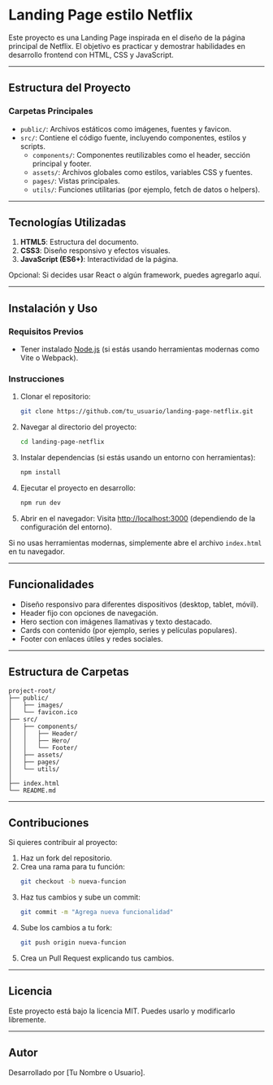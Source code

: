 # Landing Page estilo Netflix

Este proyecto es una Landing Page inspirada en el diseño de la página principal de Netflix. El objetivo es practicar y demostrar habilidades en desarrollo frontend con HTML, CSS y JavaScript.

---

## **Estructura del Proyecto**

### **Carpetas Principales**

- `public/`: Archivos estáticos como imágenes, fuentes y favicon.
- `src/`: Contiene el código fuente, incluyendo componentes, estilos y scripts.
  - `components/`: Componentes reutilizables como el header, sección principal y footer.
  - `assets/`: Archivos globales como estilos, variables CSS y fuentes.
  - `pages/`: Vistas principales.
  - `utils/`: Funciones utilitarias (por ejemplo, fetch de datos o helpers).

---

## **Tecnologías Utilizadas**

1. **HTML5**: Estructura del documento.
2. **CSS3**: Diseño responsivo y efectos visuales.
3. **JavaScript (ES6+)**: Interactividad de la página.

Opcional: Si decides usar React o algún framework, puedes agregarlo aquí.

---

## **Instalación y Uso**

### **Requisitos Previos**
- Tener instalado [Node.js](https://nodejs.org/) (si estás usando herramientas modernas como Vite o Webpack).

### **Instrucciones**

1. Clonar el repositorio:
   ```bash
   git clone https://github.com/tu_usuario/landing-page-netflix.git
   ```

2. Navegar al directorio del proyecto:
   ```bash
   cd landing-page-netflix
   ```

3. Instalar dependencias (si estás usando un entorno con herramientas):
   ```bash
   npm install
   ```

4. Ejecutar el proyecto en desarrollo:
   ```bash
   npm run dev
   ```

5. Abrir en el navegador:
   Visita [http://localhost:3000](http://localhost:3000) (dependiendo de la configuración del entorno).

Si no usas herramientas modernas, simplemente abre el archivo `index.html` en tu navegador.

---

## **Funcionalidades**

- Diseño responsivo para diferentes dispositivos (desktop, tablet, móvil).
- Header fijo con opciones de navegación.
- Hero section con imágenes llamativas y texto destacado.
- Cards con contenido (por ejemplo, series y películas populares).
- Footer con enlaces útiles y redes sociales.

---

## **Estructura de Carpetas**

```
project-root/
├── public/
│   ├── images/
│   └── favicon.ico
├── src/
│   ├── components/
│   │   ├── Header/
│   │   ├── Hero/
│   │   └── Footer/
│   ├── assets/
│   ├── pages/
│   └── utils/
│
├── index.html
└── README.md
```

---

## **Contribuciones**

Si quieres contribuir al proyecto:

1. Haz un fork del repositorio.
2. Crea una rama para tu función:
   ```bash
   git checkout -b nueva-funcion
   ```
3. Haz tus cambios y sube un commit:
   ```bash
   git commit -m "Agrega nueva funcionalidad"
   ```
4. Sube los cambios a tu fork:
   ```bash
   git push origin nueva-funcion
   ```
5. Crea un Pull Request explicando tus cambios.

---

## **Licencia**

Este proyecto está bajo la licencia MIT. Puedes usarlo y modificarlo libremente.

---

## **Autor**

Desarrollado por [Tu Nombre o Usuario].

